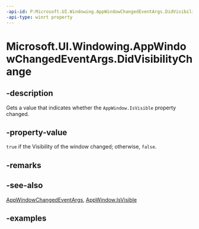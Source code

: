 ```yaml
---
-api-id: P:Microsoft.UI.Windowing.AppWindowChangedEventArgs.DidVisibilityChange
-api-type: winrt property
---
```


# Microsoft.UI.Windowing.AppWindowChangedEventArgs.DidVisibilityChange

<!--
public bool DidVisibilityChange { get; }
-->

## -description

Gets a value that indicates whether the `AppWindow.IsVisible` property changed.

## -property-value

`true` if the Visibility of the window changed; otherwise, `false`.

## -remarks

## -see-also

[AppWindowChangedEventArgs](appwindowchangedeventargs.md), [AppWindow.IsVisible](appwindow_isvisible.md)

## -examples
